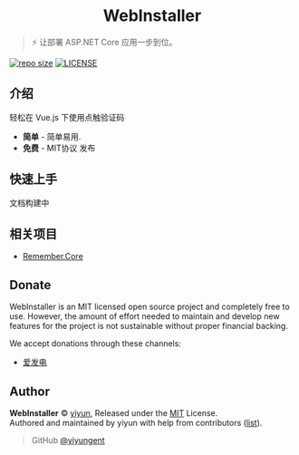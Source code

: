<p align="center">
<!-- <img src="docs/_images/logo.png" alt="WebInstaller"> -->
</p>
<h1 align="center">WebInstaller</h1>

> :zap: 让部署 ASP.NET Core 应用一步到位。

[![repo size](https://img.shields.io/github/repo-size/yiyungent/WebInstaller.svg?style=flat)]()
[![LICENSE](https://img.shields.io/github/license/yiyungent/WebInstaller.svg?style=flat)](https://github.com/yiyungent/WebInstaller/blob/master/LICENSE)


<!-- [English](README_en.md) -->

## 介绍

轻松在 Vue.js 下使用点触验证码
 + **简单** - 简单易用.
 + **免费** - MIT协议 发布

## 快速上手

文档构建中

## 相关项目

- [Remember.Core](https://github.com/yiyungent/Remember.Core)

## Donate

WebInstaller is an MIT licensed open source project and completely free to use. However, the amount of effort needed to maintain and develop new features for the project is not sustainable without proper financial backing.

We accept donations through these channels:
- <a href="https://afdian.net/@yiyun" target="_blank">爱发电</a>

## Author

**WebInstaller** © [yiyun](https://github.com/yiyungent), Released under the [MIT](./LICENSE) License.<br>
Authored and maintained by yiyun with help from contributors ([list](https://github.com/yiyungent/WebInstaller/contributors)).

> GitHub [@yiyungent](https://github.com/yiyungent)

